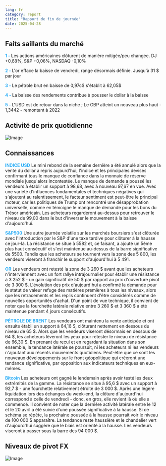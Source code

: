 ```yaml
---
lang: fr
category: report
title: "Rapport de fin de journée"
date: 2025-04-28
---
```



<h2>Faits saillants du marché</h2>
<strong style="color: #2caef7;">1 - </strong> Les actions américaines clôturent de manière mitigée/peu changée. DJ +0,68%, S&P +0,06%, NASDAQ -0,10%

<strong style="color: #2caef7;">2 - </strong> L'or efface la baisse de vendredi, range désormais définie. Jusqu'à 31 $ par jour

<strong style="color: #2caef7;">3 - </strong> Le pétrole brut en baisse de 0,97c$ s'établit à 62,05$

<strong style="color: #2caef7;">4 - </strong> La baisse des rendements contribue à pousser le dollar à la baisse

<strong style="color: #2caef7;">5 - </strong> L'USD est de retour dans la niche ; Le GBP atteint un nouveau plus haut - 1,3442 - remontant à 2022



<h2>Activité de prix quotidienne</h2>
<img src="https://markleighedu.github.io/img/Apr-2025/28-Apr-2025/price.jpg" alt="Image"/>

<h2>Connaissances</h2>
<strong style="color: #2caef7;">INDICE USD</strong> Le mini rebond de la semaine dernière a été annulé alors que la vente du dollar a repris aujourd'hui, l'indice et les principales devises confirmant tous le manque de confiance dans la monnaie de réserve mondiale jusqu'alors incontestée. Le manque de demande a poussé les vendeurs à établir un support à 98,68, avec à nouveau 97,67 en vue. Avec une variété d'influences fondamentales et techniques négatives qui s'ajoutent au ralentissement, le facteur sentiment est peut-être le principal moteur, car les politiques de Trump ont rencontré une désapprobation universelle, comme en témoigne le manque de demande pour les bons du Trésor américain. Les acheteurs regarderont au-dessus pour retrouver le niveau de 99,00 dans le but d'inverser le mouvement à la baisse d'aujourd'hui.  

<strong style="color: #2caef7;">S&P500</strong> Une autre journée volatile sur les marchés boursiers s'est clôturée avec l'introduction par le S&P d'une taxe tardive pour clôturer à la hausse ce jour-là. La résistance se situe à 5582 et, ce faisant, a ajouté un 5ème plus haut consécutif et s'est maintenue au-dessus de la barre significative de 5500. Tandis que les acheteurs se tournent vers la zone des 5 800, les vendeurs viseront à franchir le support d'aujourd'hui à 5 491.

<strong style="color: #2caef7;">OR</strong> Les vendeurs ont retesté la zone de 3 260 $ avant que les acheteurs n'interviennent avec un fort rallye intrajournalier pour établir une résistance à 3 252 $ - un gain significatif de 50 $ par rapport au prix d'ouverture pivot de 3 300 $. L'évolution des prix d'aujourd'hui a confirmé la demande pour le statut de valeur refuge des matières premières à tous les niveaux, alors que les retracements et les replis continuent d'être considérés comme de nouvelles opportunités d'achat. D'un point de vue technique, il convient de noter que la fourchette latérale relative entre 3 260 $ et 3 360 $ a été maintenue pendant 4 jours consécutifs. 

<strong style="color: #2caef7;">PÉTROLE DE BRENT</strong> Les vendeurs ont maintenu la vente anticipée et ont ensuite établi un support à 64,16 $, clôturant nettement en dessous du niveau de 65 $. Alors que les vendeurs viseront désormais en dessous de 64 $, les acheteurs lèveront les yeux pour retester le niveau de résistance de 66,30 $. En prenant du recul et en regardant la situation dans son ensemble, la tendance latérale se poursuit, ni les acheteurs ni les vendeurs n'ajoutant aux récents mouvements quotidiens. Peut-être que ce sont les nouveaux développements sur le front géopolitique qui créeront une tendance significative, par opposition aux indicateurs techniques en eux-mêmes.

<strong style="color: #2caef7;">Bitcoin</strong> Les acheteurs ont gagné le lendemain après avoir testé les deux extrémités de la gamme. La résistance se situe à 95,6 $ avec un support à 92,7 $ - une fourchette relativement étroite de 3 000 $. Après une légère liquidation lors des échanges du week-end, la clôture d'aujourd'hui correspond à celle de vendredi - donc, en gros, elle revient là où elle a commencé. Il convient de noter que la dernière activité latérale entre le 12 et le 20 avril a été suivie d'une poussée significative à la hausse. Si ce schéma se répète, la prochaine poussée à la hausse pourrait voir le niveau de 100 000 $ apparaître. La tendance reste haussière et le chandelier vert d'aujourd'hui suggère que le biais est orienté à la hausse. Les vendeurs viseront à passer sous la barre des 94 000 $.



<h2>Niveaux de pivot FX</h2>
<img src="https://markleighedu.github.io/img/Apr-2025/28-Apr-2025/pivot.jpg" alt="Image"/>